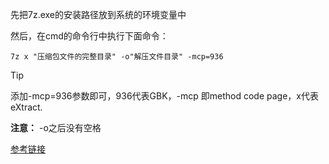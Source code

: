 先把7z.exe的安装路径放到系统的环境变量中

然后，在cmd的命令行中执行下面命令：

```
7z x "压缩包文件的完整目录" -o"解压文件目录" -mcp=936
```
>[!tip]
> 添加-mcp=936参数即可，936代表GBK，-mcp 即method code page，x代表eXtract.

**注意：** -o之后没有空格

[参考链接](https://blog.csdn.net/qq_43780850/article/details/129134210)